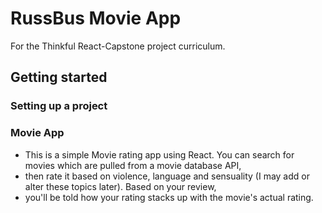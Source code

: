 # RussBus Movie App

For the Thinkful React-Capstone project curriculum.

## Getting started

### Setting up a project

### Movie App

* This is a simple Movie rating app using React. You can search for movies which are pulled from a movie database API,
* then rate it based on violence, language and sensuality (I may add or alter these topics later). Based on your review,
* you'll be told how your rating stacks up with the movie's actual rating.
